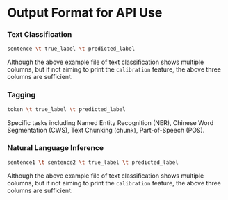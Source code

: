 # Output Format for API Use

### Text Classification
```bash
sentence \t true_label \t predicted_label
```
Although the above example file of text classification shows multiple columns, but if not aiming to print the ``calibration`` feature, the above three columns are sufficient.


### Tagging
```bash
token \t true_label \t predicted_label
```
Specific tasks including Named Entity Recognition (NER), Chinese Word Segmentation (CWS), Text Chunking (chunk), Part-of-Speech (POS).



### Natural Language Inference
```bash
sentence1 \t sentence2 \t true_label \t predicted_label
```
Although the above example file of text classification shows multiple columns, but if not aiming to print the ``calibration`` feature, the above three columns are sufficient.
